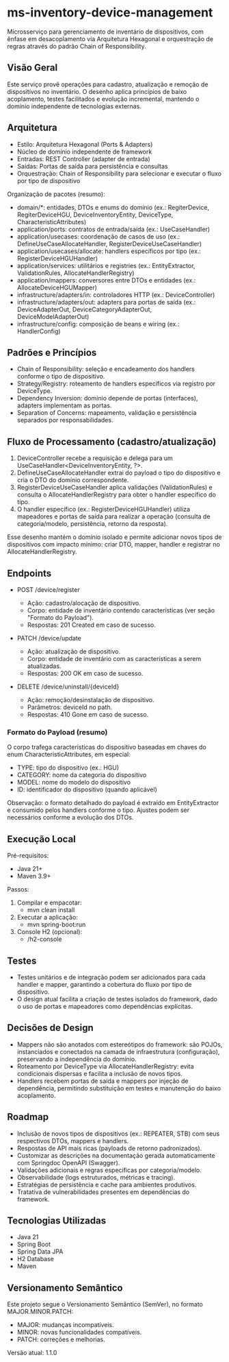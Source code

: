 # ms-inventory-device-management

Microsserviço para gerenciamento de inventário de dispositivos, com ênfase em desacoplamento via Arquitetura Hexagonal e orquestração de regras através do padrão Chain of Responsibility.

## Visão Geral

Este serviço provê operações para cadastro, atualização e remoção de dispositivos no inventário. O desenho aplica princípios de baixo acoplamento, testes facilitados e evolução incremental, mantendo o domínio independente de tecnologias externas.

## Arquitetura

- Estilo: Arquitetura Hexagonal (Ports & Adapters)
- Núcleo de domínio independente de framework
- Entradas: REST Controller (adapter de entrada)
- Saídas: Portas de saída para persistência e consultas
- Orquestração: Chain of Responsibility para selecionar e executar o fluxo por tipo de dispositivo

Organização de pacotes (resumo):
- domain/*: entidades, DTOs e enums do domínio (ex.: RegiterDevice, RegiterDeviceHGU, DeviceInventoryEntity, DeviceType, CharacteristicAttributes)
- application/ports: contratos de entrada/saída (ex.: UseCaseHandler)
- application/usecases: coordenação de casos de uso (ex.: DefineUseCaseAllocateHandler, RegisterDeviceUseCaseHandler)
- application/usecases/allocate: handlers específicos por tipo (ex.: RegisterDeviceHGUHandler)
- application/services: utilitários e registries (ex.: EntityExtractor, ValidationRules, AllocateHandlerRegistry)
- application/mappers: conversores entre DTOs e entidades (ex.: AllocateDeviceHGUMapper)
- infrastructure/adapters/in: controladores HTTP (ex.: DeviceController)
- infrastructure/adapters/out: adapters para portas de saída (ex.: DeviceAdapterOut, DeviceCategoryAdapterOut, DeviceModelAdapterOut)
- infrastructure/config: composição de beans e wiring (ex.: HandlerConfig)

## Padrões e Princípios

- Chain of Responsibility: seleção e encadeamento dos handlers conforme o tipo de dispositivo.
- Strategy/Registry: roteamento de handlers específicos via registro por DeviceType.
- Dependency Inversion: domínio depende de portas (interfaces), adapters implementam as portas.
- Separation of Concerns: mapeamento, validação e persistência separados por responsabilidades.

## Fluxo de Processamento (cadastro/atualização)

1) DeviceController recebe a requisição e delega para um UseCaseHandler<DeviceInventoryEntity, ?>.
2) DefineUseCaseAllocateHandler extrai do payload o tipo do dispositivo e cria o DTO do domínio correspondente.
3) RegisterDeviceUseCaseHandler aplica validações (ValidationRules) e consulta o AllocateHandlerRegistry para obter o handler específico do tipo.
4) O handler específico (ex.: RegisterDeviceHGUHandler) utiliza mapeadores e portas de saída para realizar a operação (consulta de categoria/modelo, persistência, retorno da resposta).

Esse desenho mantém o domínio isolado e permite adicionar novos tipos de dispositivos com impacto mínimo: criar DTO, mapper, handler e registrar no AllocateHandlerRegistry.

## Endpoints

- POST /device/register
  - Ação: cadastro/alocação de dispositivo.
  - Corpo: entidade de inventário contendo características (ver seção "Formato do Payload").
  - Respostas: 201 Created em caso de sucesso.

- PATCH /device/update 
  - Ação: atualização de dispositivo.
  - Corpo: entidade de inventário com as características a serem atualizadas.
  - Respostas: 200 OK em caso de sucesso.

- DELETE /device/uninstall/{deviceId}
  - Ação: remoção/desinstalação de dispositivo.
  - Parâmetros: deviceId no path.
  - Respostas: 410 Gone em caso de sucesso.

### Formato do Payload (resumo)

O corpo trafega características do dispositivo baseadas em chaves do enum CharacteristicAttributes, em especial:
- TYPE: tipo do dispositivo (ex.: HGU)
- CATEGORY: nome da categoria do dispositivo
- MODEL: nome do modelo do dispositivo
- ID: identificador do dispositivo (quando aplicável)

Observação: o formato detalhado do payload é extraído em EntityExtractor e consumido pelos handlers conforme o tipo. Ajustes podem ser necessários conforme a evolução dos DTOs.

## Execução Local

Pré-requisitos:
- Java 21+
- Maven 3.9+

Passos:
1. Compilar e empacotar:
   - mvn clean install
2. Executar a aplicação:
   - mvn spring-boot:run
3. Console H2 (opcional):
   - /h2-console

## Testes

- Testes unitários e de integração podem ser adicionados para cada handler e mapper, garantindo a cobertura do fluxo por tipo de dispositivo.
- O design atual facilita a criação de testes isolados do framework, dado o uso de portas e mapeadores como dependências explícitas.

## Decisões de Design

- Mappers não são anotados com estereótipos do framework: são POJOs, instanciados e conectados na camada de infraestrutura (configuração), preservando a independência do domínio.
- Roteamento por DeviceType via AllocateHandlerRegistry: evita condicionais dispersas e facilita a inclusão de novos tipos.
- Handlers recebem portas de saída e mappers por injeção de dependência, permitindo substituição em testes e manutenção do baixo acoplamento.

## Roadmap

- Inclusão de novos tipos de dispositivos (ex.: REPEATER, STB) com seus respectivos DTOs, mappers e handlers.
- Respostas de API mais ricas (payloads de retorno padronizados).
- Customizar as descrições na documentação gerada automaticamente com Springdoc OpenAPI (Swagger).
- Validações adicionais e regras específicas por categoria/modelo.
- Observabilidade (logs estruturados, métricas e tracing).
- Estratégias de persistência e cache para ambientes produtivos.
- Tratativa de vulnerabilidades presentes em dependências do framework.

## Tecnologias Utilizadas

- Java 21
- Spring Boot
- Spring Data JPA
- H2 Database
- Maven

## Versionamento Semântico

Este projeto segue o Versionamento Semântico (SemVer), no formato MAJOR.MINOR.PATCH:
- MAJOR: mudanças incompatíveis.
- MINOR: novas funcionalidades compatíveis.
- PATCH: correções e melhorias.

Versão atual: 1.1.0
